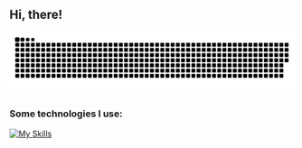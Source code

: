 ## Hi, there! 

![snake svg](https://github.com/brunav-cruz/brunav-cruz/blob/output/github-contribution-grid-snake.svg)

### Some technologies I use: 
[![My Skills](https://skillicons.dev/icons?i=html,css,js,react,nodejs,express,sequelize,mongodb,java,python,django,firebase,figma,github)]((https://github.com/brunav-cruz))




